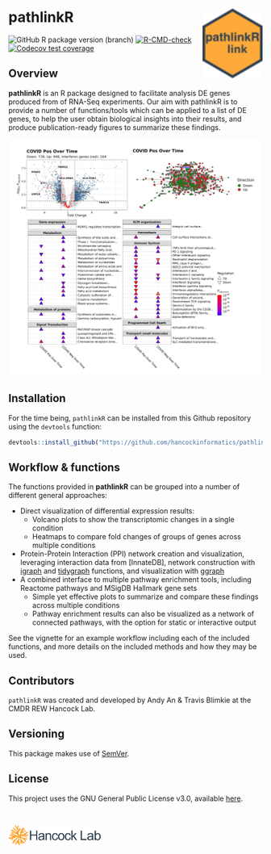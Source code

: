 # pathlinkR <img src="vignettes/favicon_32.svg" align="right" height="138" />

<!-- badges: start -->
![GitHub R package version (branch)](https://img.shields.io/github/r-package/v/hancockinformatics/pathlinkR/main?label=pathlinkR%40main)
[![R-CMD-check](https://github.com/hancockinformatics/pathlinkR/actions/workflows/R-CMD-check.yaml/badge.svg)](https://github.com/hancockinformatics/pathlinkR/actions/workflows/R-CMD-check.yaml)
[![Codecov test coverage](https://codecov.io/gh/hancockinformatics/pathlinkR/branch/main/graph/badge.svg)](https://app.codecov.io/gh/hancockinformatics/pathlinkR?branch=main)
<!-- badges: end -->

## Overview

**pathlinkR** is an R package designed to facilitate analysis DE genes produced
from of RNA-Seq experiments. Our aim with pathlinkR is to provide a number of
functions/tools which can be applied to a list of DE genes, to help the user
obtain biological insights into their results, and produce publication-ready
figures to summarize these findings.

<img src="man/figures/readme_example_plot.png">

## Installation
For the time being, `pathlinkR` can be installed from this Github repository using
the `devtools` function:
```r
devtools::install_github("https://github.com/hancockinformatics/pathlinkR")
```

## Workflow & functions

The functions provided in **pathlinkR** can be grouped into a number of different
general approaches: 

- Direct visualization of differential expression results:
    - Volcano plots to show the transcriptomic changes in a single condition
    - Heatmaps to compare fold changes of groups of genes across multiple
      conditions
- Protein-Protein Interaction (PPI) network creation and visualization,
  leveraging interaction data from [InnateDB], network construction with
  [igraph](https://r.igraph.org/) and [tidygraph](https://tidygraph.data-imaginist.com/)
  functions, and visualization with [ggraph](https://ggraph.data-imaginist.com/)
- A combined interface to multiple pathway enrichment tools, including Reactome
  pathways and MSigDB Hallmark gene sets
  - Simple yet effective plots to summarize and compare these findings across
    multiple conditions
  - Pathway enrichment results can also be visualized as a network of connected
    pathways, with the option for static or interactive output

See the vignette for an example workflow including each of the included
functions, and more details on the included methods and how they may be used.

## Contributors
`pathlinkR` was created and developed by Andy An & Travis Blimkie at the CMDR REW
Hancock Lab.

## Versioning
This package makes use of [SemVer](https://semver.org/).

## License
This project uses the GNU General Public License v3.0, available
[here](https://github.com/hancockinformatics/pathlinkR/blob/main/LICENSE).

<br>

[<img src="man/figures/hancock-lab-logo.svg" height="40px">](http://cmdr.ubc.ca/bobh/)
